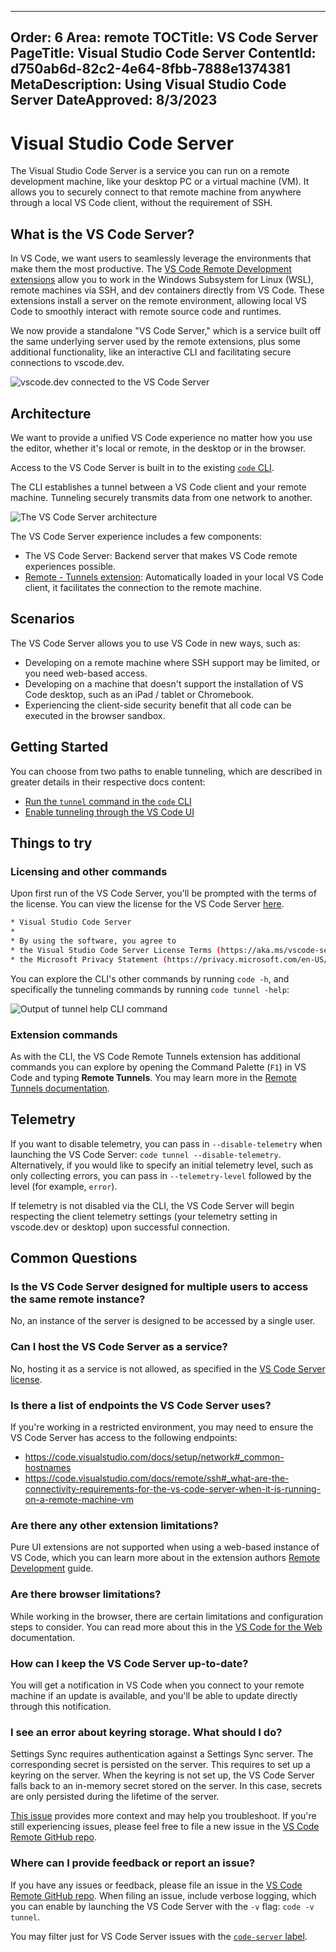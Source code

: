 
---
Order: 6
Area: remote
TOCTitle: VS Code Server
PageTitle: Visual Studio Code Server
ContentId: d750ab6d-82c2-4e64-8fbb-7888e1374381
MetaDescription: Using Visual Studio Code Server
DateApproved: 8/3/2023
---
# Visual Studio Code Server

The Visual Studio Code Server is a service you can run on a remote development machine, like your desktop PC or a virtual machine (VM). It allows you to securely connect to that remote machine from anywhere through a local VS Code client, without the requirement of SSH.

## What is the VS Code Server?

In VS Code, we want users to seamlessly leverage the environments that make them the most productive. The [VS Code Remote Development extensions](/docs/remote/remote-overview.md) allow you to work in the Windows Subsystem for Linux (WSL), remote machines via SSH, and dev containers directly from VS Code. These extensions install a server on the remote environment, allowing local VS Code to smoothly interact with remote source code and runtimes.

We now provide a standalone "VS Code Server," which is a service built off the same underlying server used by the remote extensions, plus some additional functionality, like an interactive CLI and facilitating secure connections to vscode.dev.

![vscode.dev connected to the VS Code Server](images/vscode-server/server-connected.png)

## Architecture

We want to provide a unified VS Code experience no matter how you use the editor, whether it's local or remote, in the desktop or in the browser.

Access to the VS Code Server is built in to the existing [`code` CLI](/docs/editor/command-line.md#launching-from-command-line).

The CLI establishes a tunnel between a VS Code client and your remote machine. Tunneling securely transmits data from one network to another.

![The VS Code Server architecture](images/vscode-server/server-arch-latest.png)

The VS Code Server experience includes a few components:

* The VS Code Server: Backend server that makes VS Code remote experiences possible.
* [Remote - Tunnels extension](/docs/remote/tunnels.md): Automatically loaded in your local VS Code client, it facilitates the connection to the remote machine.

## Scenarios

The VS Code Server allows you to use VS Code in new ways, such as:

* Developing on a remote machine where SSH support may be limited, or you need web-based access.
* Developing on a machine that doesn't support the installation of VS Code desktop, such as an iPad / tablet or Chromebook.
* Experiencing the client-side security benefit that all code can be executed in the browser sandbox.

## Getting Started

You can choose from two paths to enable tunneling, which are described in greater details in their respective docs content:

* [Run the `tunnel` command in the `code` CLI](/docs/remote/tunnels.md#using-the-code-cli)
* [Enable tunneling through the VS Code UI](/docs/remote/tunnels.md#using-the-vs-code-ui)

## Things to try

### Licensing and other commands

Upon first run of the VS Code Server, you'll be prompted with the terms of the license. You can view the license for the VS Code Server [here](https://aka.ms/vscode-server-license).

```bash
* Visual Studio Code Server
*
* By using the software, you agree to
* the Visual Studio Code Server License Terms (https://aka.ms/vscode-server-license) and
* the Microsoft Privacy Statement (https://privacy.microsoft.com/en-US/privacystatement).
```

You can explore the CLI's other commands by running `code -h`, and specifically the tunneling commands by running `code tunnel -help`:

![Output of tunnel help CLI command](images/vscode-server/tunnel-help.png)

### Extension commands

As with the CLI, the VS Code Remote Tunnels extension has additional commands you can explore by opening the Command Palette (`F1`) in VS Code and typing **Remote Tunnels**. You may learn more in the [Remote Tunnels documentation](/docs/remote/tunnels.md).

## Telemetry

If you want to disable telemetry, you can pass in `--disable-telemetry` when launching the VS Code Server: `code tunnel --disable-telemetry`. Alternatively, if you would like to specify an initial telemetry level, such as only collecting errors, you can pass in `--telemetry-level` followed by the level (for example, `error`).

If telemetry is not disabled via the CLI, the VS Code Server will begin respecting the client telemetry settings (your telemetry setting in vscode.dev or desktop) upon successful connection.

## Common Questions

### Is the VS Code Server designed for multiple users to access the same remote instance?

No, an instance of the server is designed to be accessed by a single user.

### Can I host the VS Code Server as a service?

No, hosting it as a service is not allowed, as specified in the [VS Code Server license](https://aka.ms/vscode-server-license).

### Is there a list of endpoints the VS Code Server uses?

If you're working in a restricted environment, you may need to ensure the VS Code Server has access to the following endpoints:

* https://code.visualstudio.com/docs/setup/network#_common-hostnames
* https://code.visualstudio.com/docs/remote/ssh#_what-are-the-connectivity-requirements-for-the-vs-code-server-when-it-is-running-on-a-remote-machine-vm

### Are there any other extension limitations?

Pure UI extensions are not supported when using a web-based instance of VS Code, which you can learn more about in the extension authors [Remote Development](/api/advanced-topics/remote-extensions.md#architecture-and-extension-kinds) guide.

### Are there browser limitations?

While working in the browser, there are certain limitations and configuration steps to consider. You can read more about this in the [VS Code for the Web](/docs/editor/vscode-web.md#additional-browser-setup) documentation.

### How can I keep the VS Code Server up-to-date?

You will get a notification in VS Code when you connect to your remote machine if an update is available, and you'll be able to update directly through this notification.

### I see an error about keyring storage. What should I do?

Settings Sync requires authentication against a Settings Sync server. The corresponding secret is persisted on the server. This requires to set up a keyring on the server. When the keyring is not set up, the VS Code Server falls back to an in-memory secret stored on the server. In this case, secrets are only persisted during the lifetime of the server.

[This issue](https://github.com/microsoft/vscode-remote-release/issues/8628) provides more context and may help you troubleshoot. If you're still experiencing issues, please feel free to file a new issue in the [VS Code Remote GitHub repo](https://github.com/microsoft/vscode-remote-release/issues).

### Where can I provide feedback or report an issue?

If you have any issues or feedback, please file an issue in the [VS Code Remote GitHub repo](https://github.com/microsoft/vscode-remote-release/issues). When filing an issue, include verbose logging, which you can enable by launching the VS Code Server with the `-v` flag: `code -v tunnel`.

You may filter just for VS Code Server issues with the [`code-server` label](https://github.com/microsoft/vscode-remote-release/issues?q=is%3Aissue+is%3Aopen+label%3Acode-server).
